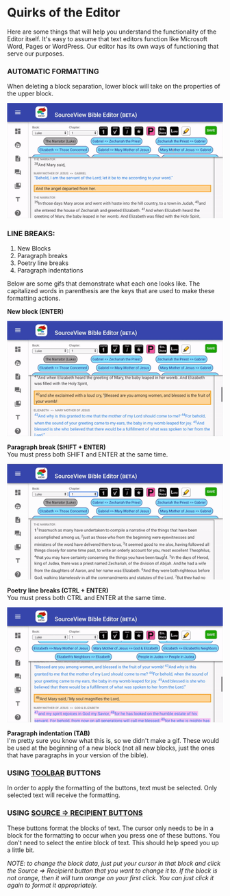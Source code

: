 # Quirks of the Editor

Here are some things that will help you understand the functionality of the Editor itself. It's easy to assume that text editors function like Microsoft Word, Pages or WordPress. Our editor has its own ways of functioning that serve our purposes.

### AUTOMATIC FORMATTING

When deleting a block separation, lower block will take on the properties of the upper block.

![](../../.gitbook/assets/ezgif.com-crop-1.gif)

### LINE BREAKS:

1. New Blocks
2. Paragraph breaks
3. Poetry line breaks
4. Paragraph indentations

Below are some gifs that demonstrate what each one looks like. The capitalized words in parenthesis are the keys that are used to make these formatting actions.

**New block \(ENTER\)**

![](../../.gitbook/assets/ezgif.com-crop-2.gif)

**Paragraph break \(SHIFT + ENTER\)**  
You must press both SHIFT and ENTER at the same time.

![](../../.gitbook/assets/ezgif.com-crop.gif)

**Poetry line breaks \(CTRL + ENTER\)**  
You must press both CTRL and ENTER at the same time.

![](../../.gitbook/assets/ezgif.com-crop-3.gif)

**Paragraph indentation \(TAB\)**  
I'm pretty sure you know what this is, so we didn't make a gif. These would be used at the beginning of a new block \(not all new blocks, just the ones that have paragraphs in your version of the bible\).

### USING [TOOLBAR](../toolbar.md) BUTTONS

In order to apply the formatting of the buttons, text must be selected. Only selected text will receive the formatting.

### USING [SOURCE =&gt; RECIPIENT BUTTONS](../source-greater-than-recipient-buttons.md)

These buttons format the blocks of text. The cursor only needs to be in a block for the formatting to occur when you press one of these buttons. You don't need to select the entire block of text. This should help speed you up a little bit.

_NOTE: to change the block data, just put your cursor in that block and click the Source =&gt; Recipient button that you want to change it to. If the block is not orange, then it will turn orange on your first click. You can just click it again to format it appropriately._

